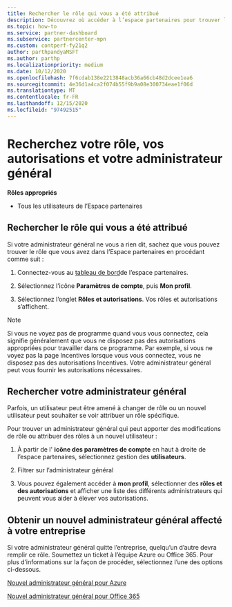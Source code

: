 ```yaml
---
title: Rechercher le rôle qui vous a été attribué
description: Découvrez où accéder à l’espace partenaires pour trouver le rôle que vous avez attribué, vos autorisations et votre administrateur général.
ms.topic: how-to
ms.service: partner-dashboard
ms.subservice: partnercenter-mpn
ms.custom: contperf-fy21q2
author: parthpandyaMSFT
ms.author: parthp
ms.localizationpriority: medium
ms.date: 10/12/2020
ms.openlocfilehash: 7f6cdab138e2213848acb36a66cb48d2dcee1ea6
ms.sourcegitcommit: 4e36d1a4ca2f074b55f9b9a08e300734eae1f06d
ms.translationtype: MT
ms.contentlocale: fr-FR
ms.lasthandoff: 12/15/2020
ms.locfileid: "97492515"
---
```

# <a name="find-your-role-your-permissions-and-your-global-admin"></a>Recherchez votre rôle, vos autorisations et votre administrateur général


**Rôles appropriés**

- Tous les utilisateurs de l’Espace partenaires

## <a name="find-the-role-youve-been-assigned"></a>Rechercher le rôle qui vous a été attribué

Si votre administrateur général ne vous a rien dit, sachez que vous pouvez trouver le rôle que vous avez dans l’Espace partenaires en procédant comme suit :

1. Connectez-vous au [tableau de bord](https://partner.microsoft.com/dashboard/home)de l’espace partenaires.

1. Sélectionnez l’icône **Paramètres de compte**, puis **Mon profil**.
 
1. Sélectionnez l’onglet **Rôles et autorisations**. Vos rôles et autorisations s’affichent.
 
>[!Note]
>Si vous ne voyez pas de programme quand vous vous connectez, cela signifie généralement que vous ne disposez pas des autorisations appropriées pour travailler dans ce programme. Par exemple, si vous ne voyez pas la page Incentives lorsque vous vous connectez, vous ne disposez pas des autorisations Incentives. Votre administrateur général peut vous fournir les autorisations nécessaires.

## <a name="find-your-global-admin"></a>Rechercher votre administrateur général

Parfois, un utilisateur peut être amené à changer de rôle ou un nouvel utilisateur peut souhaiter se voir attribuer un rôle spécifique.

Pour trouver un administrateur général qui peut apporter des modifications de rôle ou attribuer des rôles à un nouvel utilisateur : 

1. À partir de l' **icône des paramètres de compte** en haut à droite de l’espace partenaires, sélectionnez gestion des **utilisateurs**.

1. Filtrer sur l’administrateur général

1. Vous pouvez également accéder à **mon profil**, sélectionner des **rôles et des autorisations** et afficher une liste des différents administrateurs qui peuvent vous aider à élever vos autorisations. 


## <a name="get-a-new-global-admin-assigned-to-your-company"></a>Obtenir un nouvel administrateur général affecté à votre entreprise

Si votre administrateur général quitte l’entreprise, quelqu’un d’autre devra remplir ce rôle. Soumettez un ticket à l’équipe Azure ou Office 365. Pour plus d’informations sur la façon de procéder, sélectionnez l’une des options ci-dessous.

[Nouvel administrateur général pour Azure](https://support.microsoft.com/help/4505981/what-to-do-if-the-only-admin-for-your-mpn-program-has-left-the-company)

[Nouvel administrateur général pour Office 365](https://admin.microsoft.com/)

